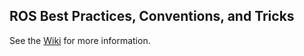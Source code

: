 ## ROS Best Practices, Conventions, and Tricks

See the [Wiki](https://github.com/aurs-juit/AURS-JUIT/wiki/ROS-Best-Practices!) for more information.
